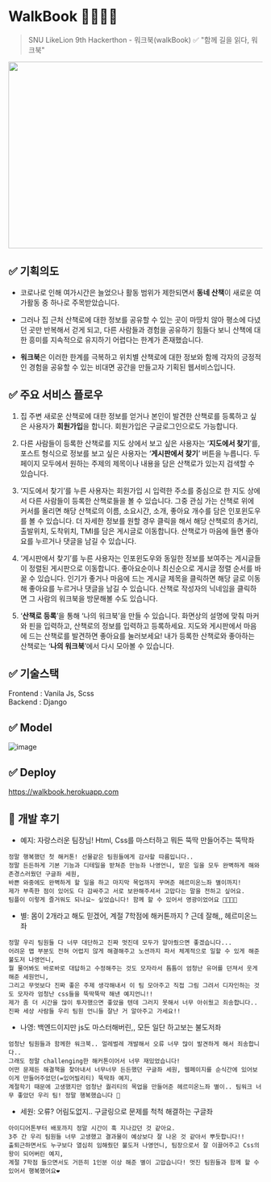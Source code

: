# WalkBook 🏃‍♂️🏃‍♀️
> SNU LikeLion 9th Hackerthon - 워크북(walkBook)
✅ "함께 길을 읽다, 워크북"
<img src="https://user-images.githubusercontent.com/76577426/126854973-76a95cd5-cd65-4e14-89cf-01dd4825c455.png"  width="700" height="370">

✅ 기획의도
---
- 코로나로 인해 여가시간은 늘었으나 활동 범위가 제한되면서 **동네 산책**이 새로운 여가활동 중 하나로 주목받았습니다.

- 그러나 집 근처 산책로에 대한 정보를 공유할 수 있는 곳이 마땅치 않아 평소에 다녔던 곳만 반복해서 걷게 되고, 다른 사람들과 경험을 공유하기 힘들다 보니 산책에 대한 흥미를 지속적으로 유지하기 어렵다는 한계가 존재했습니다.

- **워크북**은 이러한 한계를 극복하고 위치별 산책로에 대한 정보와 함께 각자의 긍정적인 경험을 공유할 수 있는 비대면 공간을 만들고자 기획된 웹서비스입니다.
    
✅ 주요 서비스 플로우
---
1. 집 주변 새로운 산책로에 대한 정보를 얻거나 본인이 발견한 산책로를 등록하고 싶은 사용자가 **회원가입**을 합니다. 회원가입은 구글로그인으로도 가능합니다.  

2. 다른 사람들이 등록한 산책로를 지도 상에서 보고 싶은 사용자는 ‘**지도에서 찾기**’를, 포스트 형식으로 정보를 보고 싶은 사용자는 ‘**게시판에서 찾기**’ 버튼을 누릅니다. 두 페이지 모두에서 원하는 주제의 제목이나 내용을 담은 산책로가 있는지 검색할 수 있습니다.  

3. ‘지도에서 찾기’를 누른 사용자는 회원가입 시 입력한 주소를 중심으로 한 지도 상에서 다른 사람들이 등록한 산책로들을 볼 수 있습니다. 그중 관심 가는 산책로 위에 커서를 올리면 해당 산책로의 이름, 소요시간, 소개, 좋아요 개수를 담은 인포윈도우를 볼 수 있습니다. 더 자세한 정보를 원할 경우 클릭을 해서 해당 산책로의 총거리, 출발위치, 도착위치, TMI를 담은 게시글로 이동합니다. 산책로가 마음에 들면 좋아요를 누르거나 댓글을 남길 수 있습니다.  

4. ‘게시판에서 찾기’를 누른 사용자는 인포윈도우와 동일한 정보를 보여주는 게시글들이 정렬된 게시판으로 이동합니다. 좋아요순이나 최신순으로 게시글 정렬 순서를 바꿀 수 있습니다. 인기가 좋거나 마음에 드는 게시글 제목을 클릭하면 해당 글로 이동해 좋아요를 누르거나 댓글을 남길 수 있습니다. 산책로 작성자의 닉네임을 클릭하면 그 사람의 워크북을 방문해볼 수도 있습니다.  

5. ‘**산책로 등록**’을 통해 ‘나의 워크북’을 만들 수 있습니다. 화면상의 설명에 맞춰 마커와 핀을 입력하고, 산책로의 정보를 입력하고 등록하세요. 지도와 게시판에서 마음에 드는 산책로를 발견하면 좋아요를 눌러보세요! 내가 등록한 산책로와 좋아하는 산책로는 ‘**나의 워크북**’에서 다시 모아볼 수 있습니다.
  
✅ 기술스택
---
Frontend : Vanila Js, Scss    
Backend : Django    
  
  
✅ Model
---
![image](https://user-images.githubusercontent.com/52378625/126783361-5feb2977-68dc-4e6b-a6d2-cb99a73ec07e.png)


✅ Deploy
---
https://walkbook.herokuapp.com

💚 개발 후기
---
- 예지: 자랑스러운 팀장님! Html, Css를 마스터하고 뭐든 뚝딱 만들어주는 뚝딱좌  
```
정말 행복했던 첫 해커톤! 선물같은 팀원들에게 감사할 따름입니다.. 
정말 든든하게 기본 기능과 디테일을 받쳐준 만능좌 나영언니, 맡은 일을 모두 완벽하게 해와 존경스러웠던 구글좌 세원, 
바쁜 와중에도 완벽하게 할 일을 하고 마지막 목업까지 꾸며준 헤르미온느좌 별이까지! 
제가 부족한 점이 있어도 다 감싸주고 서로 보완해주셔서 고맙다는 말을 전하고 싶어요. 
팀플이 이렇게 즐거워도 되나요~ 싶었습니다! 함께 할 수 있어서 영광이었어요 👩‍👩‍👧‍👧
```

- 별: 몸이 2개라고 해도 믿겠어, 계절 7학점에 해커톤까지 ? 근데 잘해,, 헤르미온느좌  
```
정말 우리 팀원들 다 너무 대단하고 진짜 멋진데 모두가 알아줬으면 좋겠습니다...
어려운 맵 부분도 전혀 어렵지 않게 해결해주고 노션까지 파서 체계적으로 일할 수 있게 해준 불도저 나영언니, 
뭘 물어봐도 바로바로 대답하고 수정해주는 것도 모자라서 틈틈이 엄청난 유머를 던져서 웃게 해준 세원언니, 
그리고 무엇보다 진짜 좋은 주제 생각해내서 이 팀 모아주고 직접 그림 그려서 디자인하는 것도 모자라 엄청난 css들을 뚝딱뚝딱 해낸 예지언니!! 
제가 좀 더 시간을 많이 투자했으면 좋았을 텐데 그러지 못해서 너무 아쉬웠고 죄송합니다..
진짜 세상 사람들 우리 팀원 언니들 잘난 거 알아주고 가세요!!
```

- 나영: 백엔드이지만 js도 마스터해버린,, 모든 일단 하고보는 불도저좌  
```
엄청난 팀원들과 함께한 워크북.. 얼레벌레 개발해서 오류 너무 많이 발견하게 해서 죄송합니다.. 
그래도 정말 challenging한 해커톤이어서 너무 재밌었습니다!  
어떤 문제든 해결책을 찾아내서 너무너무 든든했던 구글좌 세원, 웹페이지를 순식간에 있어보이게 만들어주었던(=있어빌리티) 뚝딱좌 예지,
계절학기 때문에 고생했지만 엄청난 퀄리티의 목업을 만들어준 헤르미온느좌 별이.. 팀워크 너무 좋았던 우리 팀! 정말 행복했습니다 🤍
```
- 세원: 오류? 어림도없지.. 구글링으로 문제를 척척 해결하는 구글좌  
```
아이디어톤부터 배포까지 정말 시간이 훅 지나갔던 것 같아요.  
3주 간 우리 팀원들 너무 고생했고 결과물이 예상보다 잘 나온 것 같아서 뿌듯합니다!! 
출퇴근하면서도 누구보다 열심히 임해줬던 불도저 나영언니, 팀장으로서 잘 이끌어주고 Css의 왕이 되어버린 예지, 
계절 7학점 들으면서도 거뜬히 1인분 이상 해준 별이 고맙습니다! 멋진 팀원들과 함께 할 수 있어서 행복했어요❤  
```


